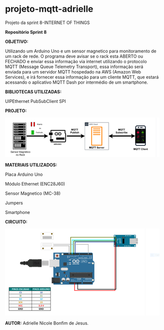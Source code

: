 # projeto-mqtt-adrielle
Projeto da sprint 8-INTERNET OF THINGS


**Repositório Sprint 8**

**OBJETIVO:**

Utilizando um Arduino Uno e um sensor magnetico para monitoramento de um rack de rede. O programa deve avisar se o rack esta ABERTO ou FECHADO e enviar essa informação via internet utilizando o protocolo MQTT (Message Queue Telemetry Transport), essa informação será enviada para um servidor MQTT hospedado na AWS (Amazon Web Services), e irá fornecer essa informação para um cliente MQTT, que estará acessando o aplicativo MQTT Dash por intermédio de um smartphone.

**BIBLIOTECAS UTILIZADAS:**

UIPEthernet
PubSubClient
SPI


**PROJETO:**





![fluxograma do projeto](https://github.com/Adri-nicole/projeto-mqtt-adrielle/blob/main/imagem%201.PNG)



**MATERIAIS UTILIZADOS:**

Placa Arduino Uno

Módulo Ethernet (ENC28J60)

Sensor Magnetico (MC-38)

Jumpers

Smartphone








**CIRCUITO:**

![Fluxograma do circuito](https://github.com/Adri-nicole/projeto-mqtt-adrielle/blob/main/imagem%202.PNG)





















**AUTOR:** Adrielle Nicole Bonfim de Jesus.






